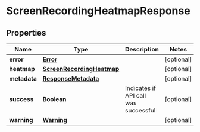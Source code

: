 
# ScreenRecordingHeatmapResponse

## Properties
Name | Type | Description | Notes
------------ | ------------- | ------------- | -------------
**error** | [**Error**](Error.md) |  |  [optional]
**heatmap** | [**ScreenRecordingHeatmap**](ScreenRecordingHeatmap.md) |  |  [optional]
**metadata** | [**ResponseMetadata**](ResponseMetadata.md) |  |  [optional]
**success** | **Boolean** | Indicates if API call was successful |  [optional]
**warning** | [**Warning**](Warning.md) |  |  [optional]



